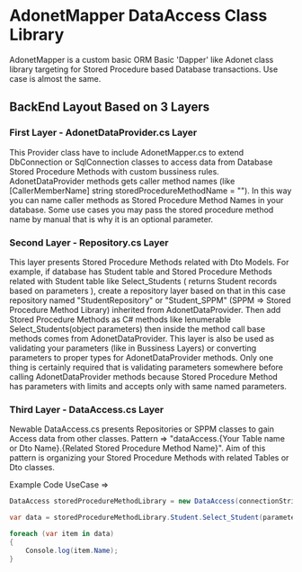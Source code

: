 # **AdonetMapper DataAccess Class Library**

AdonetMapper is a custom basic ORM Basic 'Dapper' like Adonet class library targeting for Stored Procedure based Database transactions.
Use case is almost the same.

## **BackEnd Layout Based on 3 Layers**

### **First Layer - AdonetDataProvider.cs Layer**
This Provider class have to include AdonetMapper.cs to extend DbConnection or SqlConnection classes to access data from Database Stored Procedure Methods with custom bussiness rules.
AdonetDataProvider methods gets caller method names (like [CallerMemberName] string storedProcedureMethodName = ""). In this way you can name caller methods as Stored Procedure Method Names in your database. Some use cases you may pass the stored procedure method name by manual that is why it is an optional parameter.


### **Second Layer - Repository.cs Layer**
This layer presents Stored Procedure Methods related with Dto Models. For example, if database has Student table and Stored Procedure Methods related with Student table like Select_Students ( returns Student records based on parameters ), create a repository layer based on that in this case repository named "StudentRepository" or "Student_SPPM" (SPPM => Stored Procedure Method Library) inherited from AdonetDataProvider. Then add Stored Procedure Methods as C# methods like Ienumerable<Student> Select_Students(object parameters) then inside the method call base methods comes from AdonetDataProvider.
This layer is also be used as validating your parameters (like in Bussiness Layers) or converting parameters to proper types for AdonetDataProvider methods. Only one thing is certainly required that is validating parameters somewhere before calling AdonetDataProvider methods because Stored Procedure Method has parameters with limits and accepts only with same named parameters.

### **Third Layer - DataAccess.cs Layer**
Newable DataAccess.cs presents Repositories or SPPM classes to gain Access data from other classes. 
Pattern => "dataAccess.{Your Table name or Dto Name}.{Related Stored Procedure Method Name}".
Aim of this pattern is organizing your Stored Procedure Methods with related Tables or Dto classes.

Example Code UseCase =>
```csharp
DataAccess storedProcedureMethodLibrary = new DataAccess(connectionString);

var data = storedProcedureMethodLibrary.Student.Select_Student(parameters);

foreach (var item in data)
{
    Console.log(item.Name);
}
```
